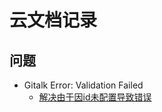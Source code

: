 # 云文档记录

## 问题
- Gitalk Error: Validation Failed
    - [解决由于因id未配置导致错误](https://blog.csdn.net/Keith_Prime/article/details/111604291)